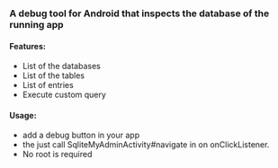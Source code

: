### A debug tool for Android that inspects the database of the running app
#### Features:
* List of the databases
* List of the tables
* List of entries
* Execute custom query

#### Usage:
* add a debug button in your app
* the just call SqliteMyAdminActivity#navigate in on onClickListener.
* No root is required


